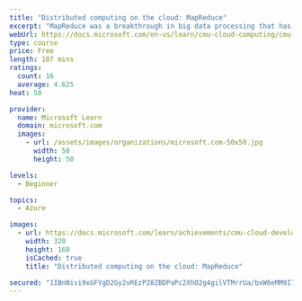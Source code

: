 ```yaml
---
title: "Distributed computing on the cloud: MapReduce"
excerpt: "MapReduce was a breakthrough in big data processing that has become mainstream and been improved upon significantly. Learn about how MapReduce works."
webUrl: https://docs.microsoft.com/en-us/learn/cmu-cloud-computing/cmu-analytics-engines-mapreduce/
type: course
price: Free
length: 107 mins
ratings:
  count: 16
  average: 4.625
heat: 50

provider:
  name: Microsoft Learn
  domain: microsoft.com
  images:
    - url: /assets/images/organizations/microsoft.com-50x50.jpg
      width: 50
      height: 50

levels:
  - Beginner

topics:
  - Azure

images:
  - url: https://docs.microsoft.com/learn/achievements/cmu-cloud-developer/distributed-programming-mapreduce-social.png
    width: 320
    height: 160
    isCached: true
    title: "Distributed computing on the cloud: MapReduce"

secured: "1IBnNivi9xGFYgD2Gy2vREzP28ZBDPaPc2XhO2g4gilVTMrrUa/bxW6eMM9I7Xa+SlWZnZ6hhSDFPxTVjncX9eeCZ22KFY9XHKh1HpEOKSSkHG88wWhwVFWw0M5ZURJ/FfSa1qZdB9epyweQtoKyXxDBDBuKlFSvg0V9WjE5KIM0f2OsQwv+vwGsd1A1sohsq9WNI139JEEfZqm+9wSdjEhm1NUagMpISLQGygqIFM5QyHkgL3A8RuQVutNRN1KpQvPydWT1BtS7ht0jS+/jW7mjvsFLUFCHxJmGqlLcMwDYJGGtnPzI+tW06lOPy0kx+cbx9gFbRM7FY6gnYq/+QFzeAwWlaL7S5EmCara2ZyAyD4qfcOdk58INNFM89b6HBnha77k1rdRWchupL6hlIQ==;Ru7XGV4LbiNuQyStbeQ+NA=="
---
```


